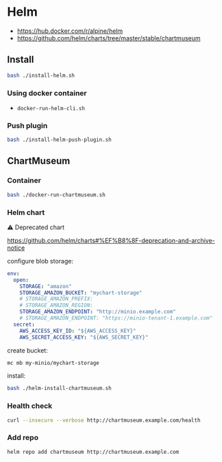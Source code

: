 # Helm

- https://hub.docker.com/r/alpine/helm
- https://github.com/helm/charts/tree/master/stable/chartmuseum

## Install

```bash
bash ./install-helm.sh
```

### Using docker container

- `docker-run-helm-cli.sh`

### Push plugin

```bash
bash ./install-helm-push-plugin.sh
```

## ChartMuseum

### Container

```bash
bash ./docker-run-chartmuseum.sh
```

### Helm chart

⚠️ Deprecated chart

https://github.com/helm/charts#%EF%B8%8F-deprecation-and-archive-notice

configure blob storage:

```yaml
env:
  open:
    STORAGE: "amazon"
    STORAGE_AMAZON_BUCKET: "mychart-storage"
    # STORAGE_AMAZON_PREFIX:
    # STORAGE_AMAZON_REGION:
    STORAGE_AMAZON_ENDPOINT: "http://minio.example.com"
    # STORAGE_AMAZON_ENDPOINT: "https://minio-tenant-1.example.com"
  secret:
    AWS_ACCESS_KEY_ID: "${AWS_ACCESS_KEY}"
    AWS_SECRET_ACCESS_KEY: "${AWS_SECRET_KEY}"
```

create bucket:

```bash
mc mb my-minio/mychart-storage
```

install:

```bash
bash ./helm-install-chartmuseum.sh
```

### Health check

```bash
curl --insecure --verbose http://chartmuseum.example.com/health
```

### Add repo

```bash
helm repo add chartmuseum http://chartmuseum.example.com
```
